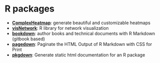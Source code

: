 # R packages
- **[ComplexHeatmap](https://github.com/jokergoo/ComplexHeatmap)**: generate 
beautiful and customizable heatmaps
- **[visNetwork](https://github.com/datastorm-open/visNetwork)**: R library for 
network visualization
- **[bookdown](https://github.com/rstudio/bookdown)**: author books and technical 
documents with R Markdown (gitbook based)
- **[pagedown](https://github.com/rstudio/pagedown)**: Paginate the HTML Output 
of R Markdown with CSS for Print
- **[pkgdown](https://github.com/r-lib/pkgdown)**: Generate static html 
documentation for an R package
